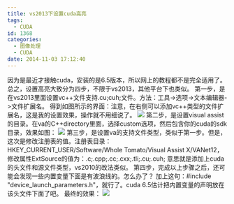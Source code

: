 ```yaml
---
title: vs2013下设置cuda高亮
tags:
  - CUDA
id: 1368
categories:
  - 图像处理
  - CUDA
date: 2014-11-03 17:12:40
---
```


因为是最近才接触cuda，安装的是6.5版本，所以网上的教程都不是完全适用了。
总之，设置高亮大致分为四步，不限于vs2013，其他平台下也类似。
第一步，是在vs2013里面设置vc++文件支持.cu;cuh;文件。方法：工具->选项->文本编辑器->文件扩展名。
得到如图所示的界面：注意，在右侧可以添加vc++类型的文件扩展名，这是我的设置效果，操作就不用细说了。
![](https://c2.staticflickr.com/8/7108/27175378080_ea4f90c9db_o.png)
第二步，是设置visual assist的目录。在va的C++directory里面，选择custom选项，然后包含你的cuda的sdk目录，效果如图：
![](https://c2.staticflickr.com/8/7376/27175377940_b07f4d0af3_o.png)
第三步，是设置va的支持文件类型，类似于第一步。但是，这次是修改注册表的值。注册表目录：
HKEY_CURRENT_USER/Software/Whole Tomato/Visual Assist X/VANet12，修改属性ExtSource的值为：.c;.cpp;.cc;.cxx;.tli;.cu;.cuh;
意思就是添加上cuda的头文件和源文件类型，vs2010的改法类似。
第四步，完成以上步骤之后，还可能会发现一些内置变量下面是有波浪线的。怎么办了？
加上这句：#include "device_launch_parameters.h"，就行了。cuda 6.5估计把内置变量的声明放在该头文件下面了吧。
最终的效果：
![](https://c2.staticflickr.com/8/7543/26844573893_3f74990273_o.png)